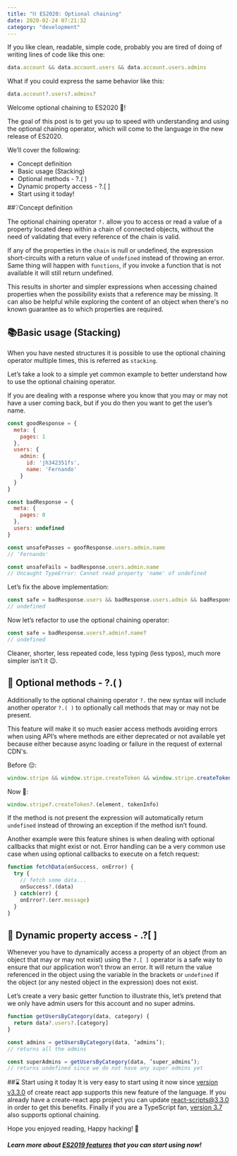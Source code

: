 ```yaml
---
title: "⛓️ ES2020: Optional chaining"
date: 2020-02-24 07:21:32
category: "development"
---
```



If you like clean, readable, simple code, probably you are tired of doing of writing lines of code like this one:
```js
data.account && data.account.users && data.account.users.admins
```

What if you could express the same behavior like this:
```js
data.account?.users?.admins?
```
Welcome optional chaining to ES2020 🎉!

The goal of this post is to get you up to speed with understanding and using the optional chaining operator, which will come to the language in the new release of ES2020.

We’ll cover the following:

* Concept definition
* Basic usage (Stacking)
* Optional methods - ?.( )
* Dynamic property access - ?.[ ]
* Start using it today!

##❔Concept definition

The optional chaining operator `?.` allow you to access or read a value of a property located deep within a chain of connected objects, without the need of validating that every reference of the chain is valid.

If any of the properties in the `chain` is null or undefined, the expression short-circuits with a return value of `undefined` instead of throwing an error.
Same thing will happen with `functions`, if you invoke a function that is not available it will still return undefined.

This results in shorter and simpler expressions when accessing chained properties when the possibility exists that a reference may be missing. It can also be helpful while exploring the content of an object when there's no known guarantee as to which properties are required.

## 📚Basic usage (Stacking)

When you have nested structures it is possible to use the optional chaining operator multiple times, this is referred as `stacking`.

Let’s take a look to a simple yet common example to better understand how to use the optional chaining operator.

If you are dealing with a response where you know that you may or may not have a user coming back, but if you do then you want to get the user’s name.

```js
const goodResponse = {
  meta: {
    pages: 1
  },
  users: {
    admin: {
      id: 'jh342351fs',
      name: 'Fernando'
    }
  }
}

const badResponse = {
  meta: {
    pages: 0
  },
  users: undefined
}

const unsafePasses = goofResponse.users.admin.name
// ‘Fernando'

const unsafeFails = badResponse.users.admin.name
// Uncaught TypeError: Cannot read property 'name' of undefined
```

Let’s fix the above implementation:
```js
const safe = badResponse.users && badResponse.users.admin && badResponse.users.admin.name
// undefined
```

Now let’s refactor to use the optional chaining operator:
```js
const safe = badResponse.users?.admin?.name?
// undefined
```
Cleaner, shorter, less repeated code, less typing (less typos), much more simpler isn’t it 😉.

## 🔗 Optional methods - ?.( )
Additionally to the optional chaining operator `?.`  the new syntax will include another operator  `?.( )` to optionally call methods that may or may not be present.

This feature will make it so much easier access methods avoiding errors when using API’s where methods are either deprecated or not available yet because either because async loading or failure in the request of external CDN's.

Before 😔:
```js
window.stripe && window.stripe.createToken && window.stripe.createToken(element, tokenInfo)
```

Now 🎉:
```js
window.stripe?.createToken?.(element, tokenInfo)
```

If the method is not present the expression will automatically return `undefined` instead of throwing an exception if the method isn’t found.

Another example were this feature shines is when dealing with optional callbacks that might exist or not.
Error handling can be a very common use case when using optional callbacks to execute on a fetch request:

```js
function fetchData(onSuccess, onError) {
  try {
    // fetch some data...
    onSuccess?.(data)
  } catch(err) {
    onError?.(err.message)
  }
}
```

## 🧪 Dynamic property access - .?[ ]

Whenever you have to dynamically access a property of an object (from an object that may or may not exist) using the `?.[ ]` operator is a safe way to ensure that our application won’t throw an error.
It will return the value referenced in the object using the variable in the brackets or `undefined` if the object (or any nested object in the expression) does not exist.

Let’s create a very basic getter function to illustrate this, let’s pretend that we only have admin users for this account and no super admins.

```js
function getUsersByCategory(data, category) {
  return data?.users?.[category]
}

const admins = getUsersByCategory(data, ‘admins’);
// returns all the admins

const superAdmins = getUsersByCategory(data, ’super_admins’);
// returns undefined since we do not have any super admins yet
```

##⌛️ Start using it today
It is very easy to start using it now since [version v3.3.0](https://github.com/facebook/create-react-app/releases/tag/v3.3.0) of create react app supports this new feature of the language.
If you already have a create-react app project you can update react-scripts@3.3.0 in order to get this benefits.
Finally if you are a TypeScript fan, [version 3.7](https://www.typescriptlang.org/docs/handbook/release-notes/typescript-3-7.html) also supports optional chaining.

Hope you enjoyed reading, Happy hacking! 👻

##### Learn more about [ES2019 features](https://madd.dev/development/ES2019_features_you_can_use_now/) that you can start using now!
